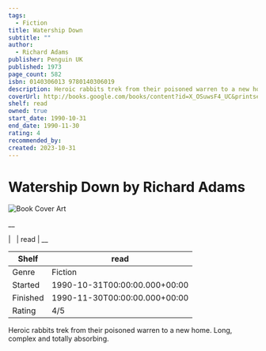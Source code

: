 ```yaml
---
tags:
  - Fiction
title: Watership Down
subtitle: ""
author:
  - Richard Adams
publisher: Penguin UK
published: 1973
page_count: 582
isbn: 0140306013 9780140306019
description: Heroic rabbits trek from their poisoned warren to a new home. Long, complex and totally absorbing.
coverUrl: http://books.google.com/books/content?id=X_OSuwsF4_UC&printsec=frontcover&img=1&zoom=1&source=gbs_api
shelf: read
owned: true
start_date: 1990-10-31
end_date: 1990-11-30
rating: 4
recommended_by: 
created: 2023-10-31
---
```


# Watership Down by Richard Adams

![Book Cover Art](http://books.google.com/books/content?id=X_OSuwsF4_UC&printsec=frontcover&img=1&zoom=1&source=gbs_api)

__


| &nbsp; | read | __

| Shelf | read |
| --- | --- |
| Genre | Fiction |
| Started | 1990-10-31T00:00:00.000+00:00 |
| Finished | 1990-11-30T00:00:00.000+00:00 |
| Rating | 4/5 |

Heroic rabbits trek from their poisoned warren to a new home. Long, complex and totally absorbing.